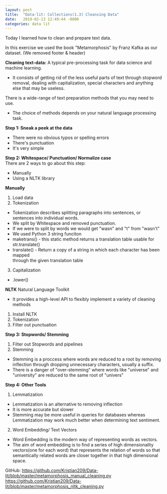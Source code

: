 ```yaml
---
layout: post
title:  "Data-lit: Collections(1.3) Cleansing Data"
date:   2019-02-13 12:49:44 -0800
categories: data lit
---
```

Today I learned how to clean and prepare text data.

In this exercise we used the book "Metamorphosis" by Franz Kafka as our dataset.
(We removed footer & header)

**Cleaning text-data:** A typical pre-processing task for data science and machine learning.
- It consists of getting rid of the less useful  parts of text through stopword
removal, dealing with capitalization, special characters and anything else that
may be useless.

There is a wide-range of text preparation methods that you may need to use.
- The choice of methods depends on your natural language processing task.

**Step 1: Sneak a peek at the data**
- There were no obvious typos or spelling errors
- There's punctuation
- It's very simple

**Step 2: Whitespace/ Punctuation/ Normalize case**  
  There are 2 ways to go about this step:
- Manually
- Using a NLTK library

**Manually**
1. Load data
2. Tokenization  
- Tokenization describes splitting paragraphs into sentences, or sentences into
   individual words.  
- We split by Whitespace and removed punctuation.  
- If we were to split by words we would get "wasn" and "t" from "wasn't"  
- We used Python 3 string funciton  
- maketrans() - this static method returns a translation table usable for str.translate()  
- translate() - Return a copy of a string in which each character has been mapped  
   through the given translation table
3. Capitalization  
- .lower()  

**NLTK**
Natural Language Toolkit
- It provides a high-level API to flexibly implement a variety of cleaning methods

1. Install NLTK
2. Tokenization
3. Filter out punctuation

**Step 3: Stopwords/ Stemming**
1. Filter out Stopwords and pipelines
2. Stemming
 - Stemming is a proccess where words are reduced to a root by removing inflection
   through dropping unnecessary characters, usually a suffix.
 - There is a danger of "over-stemming" where words like "universe" and "university"
   are reduced to the same root of "univers"

**Step 4: Other Tools**
1. Lemmatization
 - Lemmatization is an alternative to removing inflection
 - It is more accurate but slower
 - Stemming may be more useful in queries for databases whereas Lemmatization may
   work much better when determining text sentiment.
2. Word Embedding/ Text Vectors
 - Word Embedding is the modern way of representing words as vectors.
 - The aim of word embedding is to find a series of high dimensionality vectors(one
   for each word) that represents the relation of words so that semantically related
   words are closer together in that high dimensional space.

GitHub: https://github.com/Kristian209/Data-lit/blob/master/metamorphosis_manual_cleaning.py  
        https://github.com/Kristian209/Data-lit/blob/master/metamorphosis_nltk_cleaning.py
